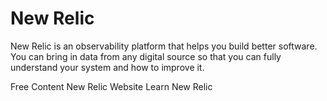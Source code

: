 # New Relic

New Relic is an observability platform that helps you build better software. You can bring in data from any digital source so that you can fully understand your system and how to improve it.

<ResourceGroupTitle>Free Content</ResourceGroupTitle>
<BadgeLink colorScheme='blue' badgeText='Framework Website' href='https://newrelic.com/'>New Relic Website</BadgeLink>
<BadgeLink badgeText='Course' colorScheme='green' href='https://learn.newrelic.com/'>Learn New Relic</BadgeLink>